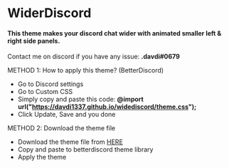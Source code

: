# __WiderDiscord__
#### This theme makes your discord chat wider with animated smaller left & right side panels. 
Contact me on discord if you have any issue: __.davdi#0679__


METHOD 1: How to apply this theme? (BetterDiscord)
- Go to Discord settings
- Go to Custom CSS
- Simply copy and paste this code: __@import url("https://davdi1337.github.io/widediscord/theme.css");__
- Click Update, Save and you done

METHOD 2: Download the theme file
- Download the theme file from [HERE](https://github.com/davdi1337/widediscord/releases/download/1.0/widerdiscord.theme.css)
- Copy and paste to betterdiscord theme library
- Apply the theme
